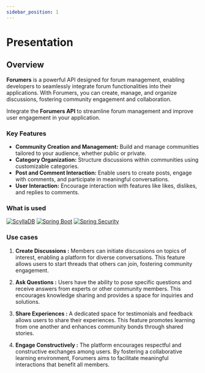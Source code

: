 ```yaml
---
sidebar_position: 1
---
```


# Presentation

## Overview

**Forumers** is a powerful API designed for forum management, enabling developers to seamlessly integrate forum functionalities into their applications. With Forumers, you can create, manage, and organize discussions, fostering community engagement and collaboration.

Integrate the **Forumers API** to streamline forum management and improve user engagement in your application.

### Key Features

- **Community Creation and Management:** Build and manage communities tailored to your audience, whether public or private.
- **Category Organization:** Structure discussions within communities using customizable categories.
- **Post and Comment Interaction:** Enable users to create posts, engage with comments, and participate in meaningful conversations.
- **User Interaction:** Encourage interaction with features like likes, dislikes, and replies to comments.

### What is used

[![ScyllaDB](https://img.shields.io/badge/ScyllaDB-v4.0-blue.svg?logo=scylladb)](https://scylladb.com/download/)
[![Spring Boot](https://img.shields.io/badge/Spring%20Boot-v2.5-green.svg?logo=spring)](https://spring.io/projects/spring-boot)
[![Spring Security](https://img.shields.io/badge/Spring%20Security-v5.0-forest.svg?logo=springsecurity)](https://spring.io/projects/spring-security)

### Use cases

1. **Create Discussions :**
Members can initiate discussions on topics of interest, enabling a platform for diverse conversations. This feature allows users to start threads that others can join, fostering community engagement.

2. **Ask Questions :**
Users have the ability to pose specific questions and receive answers from experts or other community members. This encourages knowledge sharing and provides a space for inquiries and solutions.

3. **Share Experiences :**
A dedicated space for testimonials and feedback allows users to share their experiences. This feature promotes learning from one another and enhances community bonds through shared stories.

4. **Engage Constructively :**
The platform encourages respectful and constructive exchanges among users. By fostering a collaborative learning environment, Forumers aims to facilitate meaningful interactions that benefit all members.
